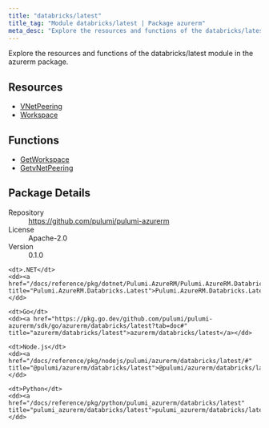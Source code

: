 ```yaml
---
title: "databricks/latest"
title_tag: "Module databricks/latest | Package azurerm"
meta_desc: "Explore the resources and functions of the databricks/latest module in the azurerm package."
---
```


<!-- WARNING: this file was generated by Pulumi Docs Generator. -->
<!-- Do not edit by hand unless you're certain you know what you are doing! -->

Explore the resources and functions of the databricks/latest module in the azurerm package.

<h2 id="resources">Resources</h2>
<ul class="api">
    <li><a href="vnetpeering" title="VNetPeering"><span class="symbol resource"></span>VNetPeering</a></li>
    <li><a href="workspace" title="Workspace"><span class="symbol resource"></span>Workspace</a></li>
</ul>

<h2 id="functions">Functions</h2>
<ul class="api">
    <li><a href="getworkspace" title="GetWorkspace"><span class="symbol function"></span>GetWorkspace</a></li>
    <li><a href="getvnetpeering" title="GetvNetPeering"><span class="symbol function"></span>GetvNetPeering</a></li>
</ul>

<h2 id="package-details">Package Details</h2>
<dl class="package-details">
	<dt>Repository</dt>
	<dd><a href="https://github.com/pulumi/pulumi-azurerm">https://github.com/pulumi/pulumi-azurerm</a></dd>
	<dt>License</dt>
	<dd>Apache-2.0</dd>
	<dt>Version</dt>
	<dd>0.1.0</dd>
</dl>



<dl class="tabular">

    <dt>.NET</dt>
    <dd><a href="/docs/reference/pkg/dotnet/Pulumi.AzureRM/Pulumi.AzureRM.Databricks.Latest.html" title="Pulumi.AzureRM.Databricks.Latest">Pulumi.AzureRM.Databricks.Latest</a></dd>

    <dt>Go</dt>
    <dd><a href="https://pkg.go.dev/github.com/pulumi/pulumi-azurerm/sdk/go/azurerm/databricks/latest?tab=doc#" title="azurerm/databricks/latest">azurerm/databricks/latest</a></dd>

    <dt>Node.js</dt>
    <dd><a href="/docs/reference/pkg/nodejs/pulumi/azurerm/databricks/latest/#" title="@pulumi/azurerm/databricks/latest">@pulumi/azurerm/databricks/latest</a></dd>

    <dt>Python</dt>
    <dd><a href="/docs/reference/pkg/python/pulumi_azurerm/databricks/latest" title="pulumi_azurerm/databricks/latest">pulumi_azurerm/databricks/latest</a></dd>

</dl>

